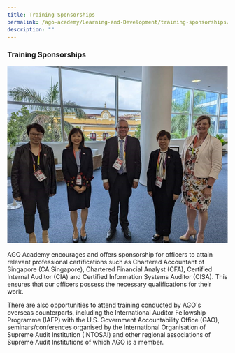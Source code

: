 ```yaml
---
title: Training Sponsorships
permalink: /ago-academy/Learning-and-Development/training-sponsorships/
description: ""
---
```

### Training Sponsorships

![](/images/website_overseas.jpg)

AGO Academy encourages and offers sponsorship for officers to attain relevant professional certifications such as Chartered Accountant of Singapore (CA Singapore), Chartered Financial Analyst (CFA), Certified Internal Auditor (CIA) and Certified Information Systems Auditor (CISA). This ensures that our officers possess the necessary qualifications for their work.

There are also opportunities to attend training conducted by AGO's overseas counterparts, including the International Auditor Fellowship Programme (IAFP) with the U.S. Government Accountability Office (GAO), seminars/conferences organised by the International Organisation of Supreme Audit Institution (INTOSAI) and other regional associations of Supreme Audit Institutions of which AGO is a member.